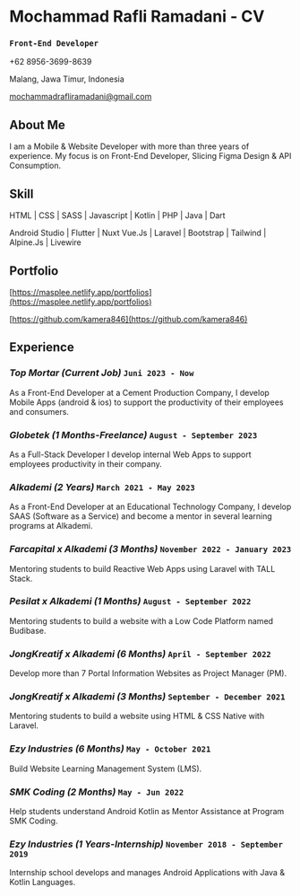 # Mochammad Rafli Ramadani - CV
### `Front-End Developer`

+62 8956-3699-8639

Malang, Jawa Timur, Indonesia

[mochammadrafliramadani@gmail.com](mailto:mochammadrafliramadani@gmail.com)

## About Me
I am a Mobile & Website Developer with more than three years of experience. My focus is on
Front-End Developer, Slicing Figma Design & API Consumption.

## Skill
HTML | CSS | SASS | Javascript | Kotlin | PHP | Java | Dart

Android Studio | Flutter | Nuxt Vue.Js | Laravel | Bootstrap | Tailwind | Alpine.Js | Livewire

## Portfolio
[https://masplee.netlify.app/portfolios](https://masplee.netlify.app/portfolios)

[https://github.com/kamera846](https://github.com/kamera846)

## Experience
### _Top Mortar (Current Job)_ `Juni 2023 - Now`
As a Front-End Developer at a Cement Production Company, I develop Mobile Apps (android & ios) to support the productivity of their employees and consumers.

### _Globetek (1 Months-Freelance)_ `August - September 2023`
As a Full-Stack Developer I develop internal Web Apps to support employees productivity in their company.

### _Alkademi (2 Years)_ `March 2021 - May 2023`
As a Front-End Developer at an Educational Technology Company, I develop SAAS (Software as a Service) and become a mentor in several learning programs at Alkademi.

### _Farcapital x Alkademi (3 Months)_ `November 2022 - January 2023`
Mentoring students to build Reactive Web Apps using Laravel with TALL Stack.

### _Pesilat x Alkademi (1 Months)_ `August - September 2022`
Mentoring students to build a website with a Low Code Platform named Budibase.

### _JongKreatif x Alkademi (6 Months)_ `April - September 2022`
Develop more than 7 Portal Information Websites as Project Manager (PM).

### _JongKreatif x Alkademi (3 Months)_ `September - December 2021`
Mentoring students to build a website using HTML & CSS Native with Laravel.

### _Ezy Industries (6 Months)_ `May - October 2021`
Build Website Learning Management System (LMS).

### _SMK Coding (2 Months)_ `May - Jun 2022`
Help students understand Android Kotlin as Mentor Assistance at Program SMK Coding.

### _Ezy Industries (1 Years-Internship)_ `November 2018 - September 2019`
Internship school develops and manages Android Applications with Java & Kotlin Languages.